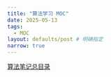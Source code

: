 ```yaml
---
title: "算法学习 MOC"
date: 2025-05-13
tags:
  - MOC
layout: defaults/post # 明确指定
narrow: true
---
```


[算法笔记总目录](/algorithmnotes/moc-algorithm.html)
